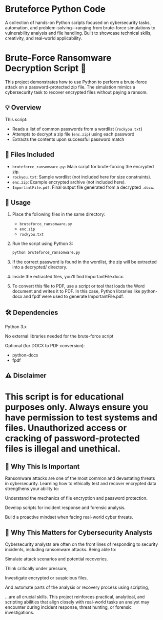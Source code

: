 # Bruteforce Python Code #
A collection of hands-on Python scripts focused on cybersecurity tasks, automation, and problem-solving—ranging from brute-force simulations to vulnerability analysis and file handling. Built to showcase technical skills, creativity, and real-world applicability.


# Brute-Force Ransomware Decryption Script 🔐

This project demonstrates how to use Python to perform a brute-force attack on a password-protected zip file. The simulation mimics a cybersecurity task to recover encrypted files without paying a ransom.

## 💡 Overview

This script:
- Reads a list of common passwords from a wordlist (`rockyou.txt`)
- Attempts to decrypt a zip file (`enc.zip`) using each password
- Extracts the contents upon successful password match

## 📁 Files Included

- `bruteforce_ransomware.py`: Main script for brute-forcing the encrypted zip.
- `rockyou.txt`: Sample wordlist (not included here for size constraints).
- `enc.zip`: Example encrypted archive (not included here).
- `ImportantFile.pdf`: Final output file generated from a decrypted `.docx`.

## 🚀 Usage

1. Place the following files in the same directory:
   - `bruteforce_ransomware.py`
   - `enc.zip`
   - `rockyou.txt`

2. Run the script using Python 3:
   ```bash
   python bruteforce_ransomware.py
3. If the correct password is found in the wordlist, the zip will be extracted into a decrypted/ directory.

4. Inside the extracted files, you'll find ImportantFile.docx.

5. To convert this file to PDF, use a script or tool that loads the Word document and writes it to PDF. In this case, Python libraries like python-docx and fpdf were used to generate ImportantFile.pdf.

## 🛠 Dependencies

Python 3.x

No external libraries needed for the brute-force script

Optional (for DOCX to PDF conversion):

- python-docx
- fpdf

## ⚠️ Disclaimer
# This script is for educational purposes only. Always ensure you have permission to test systems and files. Unauthorized access or cracking of password-protected files is illegal and unethical. 

## 🧠 Why This Is Important
Ransomware attacks are one of the most common and devastating threats in cybersecurity. Learning how to ethically test and recover encrypted data strengthens your ability to:

Understand the mechanics of file encryption and password protection.

Develop scripts for incident response and forensic analysis.

Build a proactive mindset when facing real-world cyber threats.

## 🎯 Why This Matters for Cybersecurity Analysts
Cybersecurity analysts are often on the front lines of responding to security incidents, including ransomware attacks. Being able to:

Simulate attack scenarios and potential recoveries,

Think critically under pressure,

Investigate encrypted or suspicious files,

And automate parts of the analysis or recovery process using scripting,

...are all crucial skills. This project reinforces practical, analytical, and scripting abilities that align closely with real-world tasks an analyst may encounter during incident response, threat hunting, or forensic investigations. 
